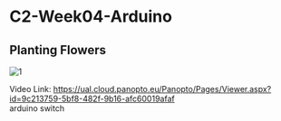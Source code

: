 # C2-Week04-Arduino
## Planting Flowers

![1](https://user-images.githubusercontent.com/119879041/225207624-0feba749-e9cd-4ca4-b97f-9c71968e8726.jpg)  

Video Link: https://ual.cloud.panopto.eu/Panopto/Pages/Viewer.aspx?id=9c213759-5bf8-482f-9b16-afc60019afaf  
arduino switch
